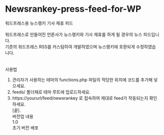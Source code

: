 # Newsrankey-press-feed-for-WP
워드프레스용 뉴스랭키 기사 제휴 피드<br />
<br />
워드프레스로 만들어진 언론사가 뉴스랭키와 기사 제휴를 하게 될 경우의 뉴스 피드입니다.<br />
기존의 워드프레스 RSS를 커스텀하여 개발하였으며 뉴스랭키에 호환되게 수정하였습니다.<br />
<br />
<br />
사용법<br />
1. 관리자가 사용하는 테마의 functions.php 파일의 적당한 위치에 코드를 추가해 넣으세요.<br />
2. feeds/ 폴더채로 테마 루트에 업로드하세요.<br>
3. https://yoururl/feed/newsrankey 로 접속하여 제대로 feed가 작동되는지 확인하세요.<br />
[끝].<br />
버전업 내용<br />
1.0<br />
초기 버전 배포
